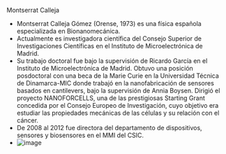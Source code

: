 Montserrat Calleja
- Montserrat Calleja Gómez (Orense, 1973) es una física española especializada en Bionanomecánica. 
- Actualmente es investigadora científica del Consejo Superior de Investigaciones Científicas en el Instituto de Microelectrónica de Madrid.
- Su trabajo doctoral fue bajo la supervisión de Ricardo García en el Instituto de Microelectrónica de Madrid. Obtuvo una posición posdoctoral con una beca de la Marie Curie en la Universidad Técnica de Dinamarca-MIC donde trabajó en la nanofabricación de sensores basados en cantilevers, bajo la supervisión de Annia Boysen. Dirigió el proyecto NANOFORCELLS, una de las prestigiosas Starting Grant concedida por el Consejo Europeo de Investigación, cuyo objetivo era estudiar las propiedades mecánicas de las células y su relación con el cáncer.
- De 2008 al 2012 fue directora del departamento de dispositivos, sensores y biosensores en el MMI del CSIC.
- ![image](https://user-images.githubusercontent.com/115450529/195144815-5b2a4ec0-3060-4910-8372-0639fe548300.png)

